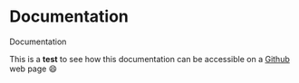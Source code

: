 # Documentation
Documentation

This is a **test** to see how this documentation can be accessible 
on a [Github](https://github.com) web page :smile:
